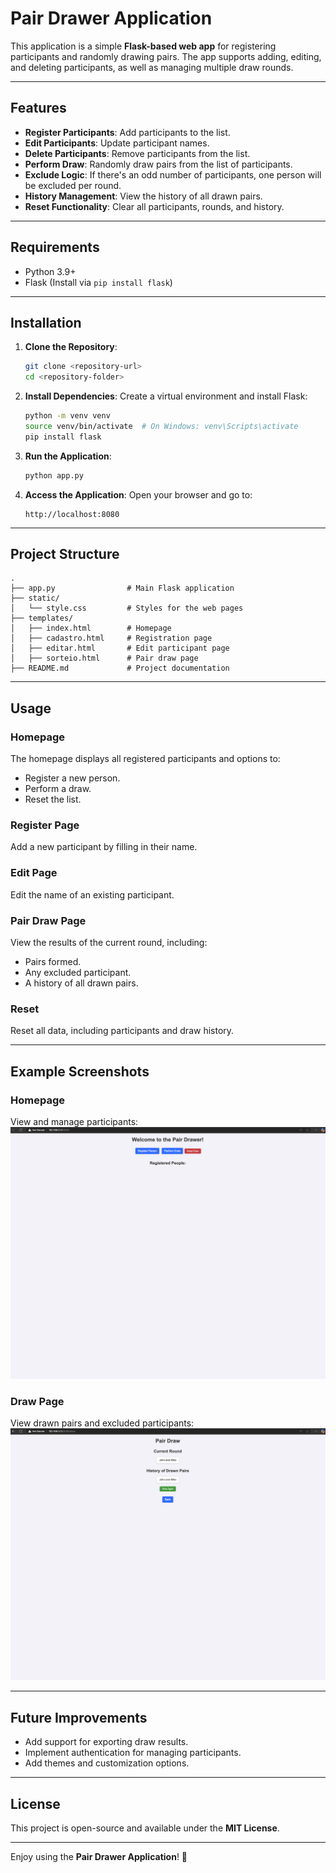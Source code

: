 # Pair Drawer Application

This application is a simple **Flask-based web app** for registering participants and randomly drawing pairs. The app supports adding, editing, and deleting participants, as well as managing multiple draw rounds.

---

## Features

- **Register Participants**: Add participants to the list.
- **Edit Participants**: Update participant names.
- **Delete Participants**: Remove participants from the list.
- **Perform Draw**: Randomly draw pairs from the list of participants.
- **Exclude Logic**: If there's an odd number of participants, one person will be excluded per round.
- **History Management**: View the history of all drawn pairs.
- **Reset Functionality**: Clear all participants, rounds, and history.

---

## Requirements

- Python 3.9+
- Flask (Install via `pip install flask`)

---

## Installation

1. **Clone the Repository**:
   ```bash
   git clone <repository-url>
   cd <repository-folder>
   ```

2. **Install Dependencies**:
   Create a virtual environment and install Flask:
   ```bash
   python -m venv venv
   source venv/bin/activate  # On Windows: venv\Scripts\activate
   pip install flask
   ```

3. **Run the Application**:
   ```bash
   python app.py
   ```

4. **Access the Application**:
   Open your browser and go to:
   ```
   http://localhost:8080
   ```

---

## Project Structure

```plaintext
.
├── app.py                # Main Flask application
├── static/
│   └── style.css         # Styles for the web pages
├── templates/
│   ├── index.html        # Homepage
│   ├── cadastro.html     # Registration page
│   ├── editar.html       # Edit participant page
│   ├── sorteio.html      # Pair draw page
├── README.md             # Project documentation
```

---

## Usage

### Homepage
The homepage displays all registered participants and options to:
- Register a new person.
- Perform a draw.
- Reset the list.

### Register Page
Add a new participant by filling in their name.

### Edit Page
Edit the name of an existing participant.

### Pair Draw Page
View the results of the current round, including:
- Pairs formed.
- Any excluded participant.
- A history of all drawn pairs.

### Reset
Reset all data, including participants and draw history.

---

## Example Screenshots

### Homepage
View and manage participants:
![Homepage Example](/assets/home-page.png)

### Draw Page
View drawn pairs and excluded participants:
![Draw Page Example](/assets/draw-page.png)

---

## Future Improvements

- Add support for exporting draw results.
- Implement authentication for managing participants.
- Add themes and customization options.

---

## License

This project is open-source and available under the **MIT License**.

---

Enjoy using the **Pair Drawer Application**! 🎉